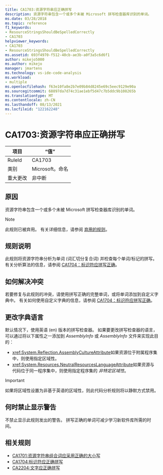 ```yaml
---
title: CA1703:资源字符串应正确拼写
description: 资源字符串包含一个或多个未被 Microsoft 拼写检查器库识别的单词。
ms.date: 03/28/2018
ms.topic: reference
f1_keywords:
- ResourceStringsShouldBeSpelledCorrectly
- CA1703
helpviewer_keywords:
- CA1703
- ResourceStringsShouldBeSpelledCorrectly
ms.assetid: 693f4970-f512-40cb-ae3b-a0f3a5c6d6f1
author: mikejo5000
ms.author: mikejo
manager: jmartens
ms.technology: vs-ide-code-analysis
ms.workload:
- multiple
ms.openlocfilehash: f63e10fa8e2b7e09b84d8245e69c5eec9129e90a
ms.sourcegitcommit: 68897da7d74c31ae1ebf5d47c7b5ddc9b108265b
ms.translationtype: MT
ms.contentlocale: zh-CN
ms.lasthandoff: 08/13/2021
ms.locfileid: "122162248"
---
```

# <a name="ca1703-resource-strings-should-be-spelled-correctly"></a>CA1703:资源字符串应正确拼写

|项目|“值”|
|-|-|
|RuleId|CA1703|
|类别|Microsoft。命名|
|重大更改|非中断|

## <a name="cause"></a>原因
资源字符串包含一个或多个未被 Microsoft 拼写检查器库识别的单词。

> [!NOTE]
> 此规则已被弃用。 有关详细信息，请参阅 [弃用的规则](fxcop-unported-deprecated-rules.md)。

## <a name="rule-description"></a>规则说明

此规则将资源字符串分析为单词 (词汇切分复合词) 并检查每个单词/标记的拼写。 有关分析算法的信息，请参阅 [CA1704：标识符应拼写正确](../code-quality/ca1704.md)。

## <a name="how-to-fix-violations"></a>如何解决冲突

若要修复与此规则的冲突，请使用拼写正确的完整单词，或将单词添加到自定义字典中。 有关如何使用自定义字典的信息，请参阅 [CA1704：标识符应拼写正确](../code-quality/ca1704.md)。

## <a name="change-the-dictionary-language"></a>更改字典语言

默认情况下，使用英语 (en) 版本的拼写检查器。 如果要更改拼写检查器的语言，可以通过将以下属性之一添加到 *AssemblyInfo* 或 *AssemblyInfo* 文件来实现此目的：

- <xref:System.Reflection.AssemblyCultureAttribute>如果资源位于附属程序集中，则使用指定区域性。
- <xref:System.Resources.NeutralResourcesLanguageAttribute>如果资源与代码位于同一程序集中，则使用指定程序集的 *非特定区域性*。

> [!IMPORTANT]
> 如果将区域性设置为非基于英语的区域性，则此代码分析规则将以静默方式禁用。

## <a name="when-to-suppress-warnings"></a>何时禁止显示警告

不禁止显示此规则发出的警告。 拼写正确的单词可减少学习新软件库所需的时间。

## <a name="related-rules"></a>相关规则

- [CA1701:资源字符串组合词应采用正确的大小写](../code-quality/ca1701.md)
- [CA1704:标识符应正确拼写](../code-quality/ca1704.md)
- [CA2204:文字应正确拼写](../code-quality/ca2204.md)
